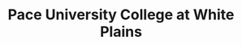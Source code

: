 ---
layout: repo
title: "Pace University College at White Plains"
id: 23556
permalink: repos/23556/
---